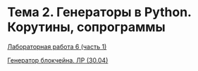 # Тема 2. Генераторы в Python. Корутины, сопрограммы

[Лабораторная работа 6 (часть 1)](https://github.com/python-advance/t2-generators-Akwatore/blob/master/LR_6.py)

[Генератор блокчейна. ЛР (30.04)](https://github.com/python-advance/t2-generators-Akwatore/blob/master/LR_30.04.py)
